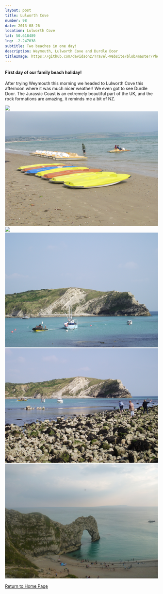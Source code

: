 ```yaml
---
layout: post
title: Lulworth Cove
number: 98
date: 2013-08-26
location: Lulworth Cove
lat: 50.618489
lng: -2.247038
subtitle: Two beaches in one day!
description: Weymouth, Lulworth Cove and Durdle Door
titleImage: https://github.com/davidsonz/Travel-Website/blob/master/Photos/2013-08-26-LulworthCove/P1000940.JPG
---
```


<h4>First day of our family beach holiday!</h4>

After trying Weymouth this morning we headed to Lulworth Cove this afternoon where it was much nicer weather! We even got to see Durdle Door.
The Jurassic Coast is an extremely beautiful part of the UK, and the rock formations are amazing, it reminds me a bit of NZ.

<img src="https://github.com/davidsonz/Travel-Website/blob/master/Photos/2013-08-26-LulworthCove/P1000914.JPG" class="image1">
<img src="https://github.com/davidsonz/Travel-Website/blob/master/Photos/2013-08-26-LulworthCove/IMG_3827.JPG" class="image1">
<img src="https://github.com/davidsonz/Travel-Website/blob/master/Photos/2013-08-26-LulworthCove/P1000885.JPG" class="image1">
<img src="https://github.com/davidsonz/Travel-Website/blob/master/Photos/2013-08-26-LulworthCove/DSCF2654.JPG" class="image1">
<img src="https://github.com/davidsonz/Travel-Website/blob/master/Photos/2013-08-26-LulworthCove/DSCF2656.JPG" class="image1">
<img src="https://github.com/davidsonz/Travel-Website/blob/master/Photos/2013-08-26-LulworthCove/P1000934.JPG" class="image1">


<a href="https://adventuresofthetravellingtwins.com/">Return to Home Page</a>

